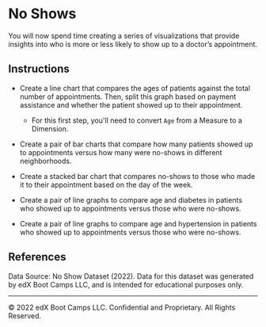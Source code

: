 # No Shows

You will now spend time creating a series of visualizations that provide insights into who is more or less likely to show up to a doctor’s appointment.

## Instructions

* Create a line chart that compares the ages of patients against the total number of appointments. Then, split this graph based on payment assistance and whether the patient showed up to their appointment.

  * For this first step, you'll need to convert `Age` from a Measure to a Dimension.

* Create a pair of bar charts that compare how many patients showed up to appointments versus how many were no-shows in different neighborhoods.

* Create a stacked bar chart that compares no-shows to those who made it to their appointment based on the day of the week.

* Create a pair of line graphs to compare age and diabetes in patients who showed up to appointments versus those who were no-shows.

* Create a pair of line graphs to compare age and hypertension in patients who showed up to appointments versus those who were no-shows.

## References

Data Source: No Show Dataset (2022). Data for this dataset was generated by edX Boot Camps LLC, and is intended for educational purposes only.

---

© 2022 edX Boot Camps LLC. Confidential and Proprietary. All Rights Reserved.
